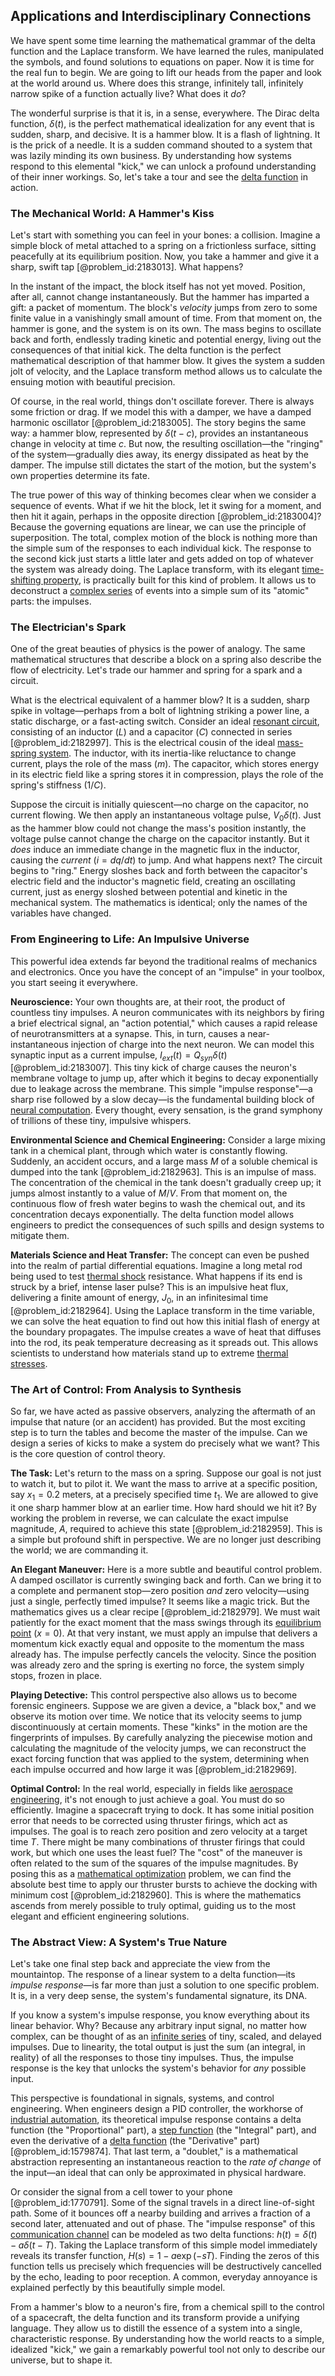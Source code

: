 ## Applications and Interdisciplinary Connections

We have spent some time learning the mathematical grammar of the delta function and the Laplace transform. We have learned the rules, manipulated the symbols, and found solutions to equations on paper. Now it is time for the real fun to begin. We are going to lift our heads from the paper and look at the world around us. Where does this strange, infinitely tall, infinitely narrow spike of a function actually live? What does it *do*?

The wonderful surprise is that it is, in a sense, everywhere. The Dirac delta function, $\delta(t)$, is the perfect mathematical idealization for any event that is sudden, sharp, and decisive. It is a hammer blow. It is a flash of lightning. It is the prick of a needle. It is a sudden command shouted to a system that was lazily minding its own business. By understanding how systems respond to this elemental "kick," we can unlock a profound understanding of their inner workings. So, let's take a tour and see the [delta function](@article_id:272935) in action.

### The Mechanical World: A Hammer's Kiss

Let's start with something you can feel in your bones: a collision. Imagine a simple block of metal attached to a spring on a frictionless surface, sitting peacefully at its equilibrium position. Now, you take a hammer and give it a sharp, swift tap [@problem_id:2183013]. What happens?

In the instant of the impact, the block itself has not yet moved. Position, after all, cannot change instantaneously. But the hammer has imparted a gift: a packet of momentum. The block's *velocity* jumps from zero to some finite value in a vanishingly small amount of time. From that moment on, the hammer is gone, and the system is on its own. The mass begins to oscillate back and forth, endlessly trading kinetic and potential energy, living out the consequences of that initial kick. The delta function is the perfect mathematical description of that hammer blow. It gives the system a sudden jolt of velocity, and the Laplace transform method allows us to calculate the ensuing motion with beautiful precision.

Of course, in the real world, things don't oscillate forever. There is always some friction or drag. If we model this with a damper, we have a damped harmonic oscillator [@problem_id:2183005]. The story begins the same way: a hammer blow, represented by $\delta(t-c)$, provides an instantaneous change in velocity at time $c$. But now, the resulting oscillation—the "ringing" of the system—gradually dies away, its energy dissipated as heat by the damper. The impulse still dictates the start of the motion, but the system's own properties determine its fate.

The true power of this way of thinking becomes clear when we consider a sequence of events. What if we hit the block, let it swing for a moment, and then hit it again, perhaps in the opposite direction [@problem_id:2183004]? Because the governing equations are linear, we can use the principle of superposition. The total, complex motion of the block is nothing more than the simple sum of the responses to each individual kick. The response to the second kick just starts a little later and gets added on top of whatever the system was already doing. The Laplace transform, with its elegant [time-shifting property](@article_id:275173), is practically built for this kind of problem. It allows us to deconstruct a [complex series](@article_id:190541) of events into a simple sum of its "atomic" parts: the impulses.

### The Electrician's Spark

One of the great beauties of physics is the power of analogy. The same mathematical structures that describe a block on a spring also describe the flow of electricity. Let's trade our hammer and spring for a spark and a circuit.

What is the electrical equivalent of a hammer blow? It is a sudden, sharp spike in voltage—perhaps from a bolt of lightning striking a power line, a static discharge, or a fast-acting switch. Consider an ideal [resonant circuit](@article_id:261282), consisting of an inductor ($L$) and a capacitor ($C$) connected in series [@problem_id:2182997]. This is the electrical cousin of the ideal [mass-spring system](@article_id:267002). The inductor, with its inertia-like reluctance to change current, plays the role of the mass ($m$). The capacitor, which stores energy in its electric field like a spring stores it in compression, plays the role of the spring's stiffness ($1/C$).

Suppose the circuit is initially quiescent—no charge on the capacitor, no current flowing. We then apply an instantaneous voltage pulse, $V_0\delta(t)$. Just as the hammer blow could not change the mass's position instantly, the voltage pulse cannot change the charge on the capacitor instantly. But it *does* induce an immediate change in the magnetic flux in the inductor, causing the *current* ($i = dq/dt$) to jump. And what happens next? The circuit begins to "ring." Energy sloshes back and forth between the capacitor's electric field and the inductor's magnetic field, creating an oscillating current, just as energy sloshed between potential and kinetic in the mechanical system. The mathematics is identical; only the names of the variables have changed.

### From Engineering to Life: An Impulsive Universe

This powerful idea extends far beyond the traditional realms of mechanics and electronics. Once you have the concept of an "impulse" in your toolbox, you start seeing it everywhere.

**Neuroscience:** Your own thoughts are, at their root, the product of countless tiny impulses. A neuron communicates with its neighbors by firing a brief electrical signal, an "action potential," which causes a rapid release of neurotransmitters at a synapse. This, in turn, causes a near-instantaneous injection of charge into the next neuron. We can model this synaptic input as a current impulse, $I_{ext}(t) = Q_{syn} \delta(t)$ [@problem_id:2183007]. This tiny kick of charge causes the neuron's membrane voltage to jump up, after which it begins to decay exponentially due to leakage across the membrane. This simple "impulse response"—a sharp rise followed by a slow decay—is the fundamental building block of [neural computation](@article_id:153564). Every thought, every sensation, is the grand symphony of trillions of these tiny, impulsive whispers.

**Environmental Science and Chemical Engineering:** Consider a large mixing tank in a chemical plant, through which water is constantly flowing. Suddenly, an accident occurs, and a large mass $M$ of a soluble chemical is dumped into the tank [@problem_id:2182963]. This is an impulse of mass. The concentration of the chemical in the tank doesn't gradually creep up; it jumps almost instantly to a value of $M/V$. From that moment on, the continuous flow of fresh water begins to wash the chemical out, and its concentration decays exponentially. The delta function model allows engineers to predict the consequences of such spills and design systems to mitigate them.

**Materials Science and Heat Transfer:** The concept can even be pushed into the realm of partial differential equations. Imagine a long metal rod being used to test [thermal shock](@article_id:157835) resistance. What happens if its end is struck by a brief, intense laser pulse? This is an impulsive heat flux, delivering a finite amount of energy, $J_0$, in an infinitesimal time [@problem_id:2182964]. Using the Laplace transform in the time variable, we can solve the heat equation to find out how this initial flash of energy at the boundary propagates. The impulse creates a wave of heat that diffuses into the rod, its peak temperature decreasing as it spreads out. This allows scientists to understand how materials stand up to extreme [thermal stresses](@article_id:180119).

### The Art of Control: From Analysis to Synthesis

So far, we have acted as passive observers, analyzing the aftermath of an impulse that nature (or an accident) has provided. But the most exciting step is to turn the tables and become the master of the impulse. Can we design a series of kicks to make a system do precisely what we want? This is the core question of control theory.

**The Task:** Let's return to the mass on a spring. Suppose our goal is not just to watch it, but to pilot it. We want the mass to arrive at a specific position, say $x_1 = 0.2$ meters, at a precisely specified time $t_1$. We are allowed to give it one sharp hammer blow at an earlier time. How hard should we hit it? By working the problem in reverse, we can calculate the exact impulse magnitude, $A$, required to achieve this state [@problem_id:2182959]. This is a simple but profound shift in perspective. We are no longer just describing the world; we are commanding it.

**An Elegant Maneuver:** Here is a more subtle and beautiful control problem. A damped oscillator is currently swinging back and forth. Can we bring it to a complete and permanent stop—zero position *and* zero velocity—using just a single, perfectly timed impulse? It seems like a magic trick. But the mathematics gives us a clear recipe [@problem_id:2182979]. We must wait patiently for the exact moment that the mass swings through its [equilibrium point](@article_id:272211) ($x=0$). At that very instant, we must apply an impulse that delivers a momentum kick exactly equal and opposite to the momentum the mass already has. The impulse perfectly cancels the velocity. Since the position was already zero and the spring is exerting no force, the system simply stops, frozen in place.

**Playing Detective:** This control perspective also allows us to become forensic engineers. Suppose we are given a device, a "black box," and we observe its motion over time. We notice that its velocity seems to jump discontinuously at certain moments. These "kinks" in the motion are the fingerprints of impulses. By carefully analyzing the piecewise motion and calculating the magnitude of the velocity jumps, we can reconstruct the exact forcing function that was applied to the system, determining when each impulse occurred and how large it was [@problem_id:2182969].

**Optimal Control:** In the real world, especially in fields like [aerospace engineering](@article_id:268009), it's not enough to just achieve a goal. You must do so efficiently. Imagine a spacecraft trying to dock. It has some initial position error that needs to be corrected using thruster firings, which act as impulses. The goal is to reach zero position and zero velocity at a target time $T$. There might be many combinations of thruster firings that could work, but which one uses the least fuel? The "cost" of the maneuver is often related to the sum of the squares of the impulse magnitudes. By posing this as a [mathematical optimization](@article_id:165046) problem, we can find the absolute best time to apply our thruster bursts to achieve the docking with minimum cost [@problem_id:2182960]. This is where the mathematics ascends from merely possible to truly optimal, guiding us to the most elegant and efficient engineering solutions.

### The Abstract View: A System's True Nature

Let's take one final step back and appreciate the view from the mountaintop. The response of a linear system to a delta function—its *impulse response*—is far more than just a solution to one specific problem. It is, in a very deep sense, the system's fundamental signature, its DNA.

If you know a system's impulse response, you know everything about its linear behavior. Why? Because any arbitrary input signal, no matter how complex, can be thought of as an [infinite series](@article_id:142872) of tiny, scaled, and delayed impulses. Due to linearity, the total output is just the sum (an integral, in reality) of all the responses to those tiny impulses. Thus, the impulse response is the key that unlocks the system's behavior for *any* possible input.

This perspective is foundational in signals, systems, and control engineering. When engineers design a PID controller, the workhorse of [industrial automation](@article_id:275511), its theoretical impulse response contains a delta function (the "Proportional" part), a [step function](@article_id:158430) (the "Integral" part), and even the derivative of a [delta function](@article_id:272935) (the "Derivative" part) [@problem_id:1579874]. That last term, a "doublet," is a mathematical abstraction representing an instantaneous reaction to the *rate of change* of the input—an ideal that can only be approximated in physical hardware.

Or consider the signal from a cell tower to your phone [@problem_id:1770791]. Some of the signal travels in a direct line-of-sight path. Some of it bounces off a nearby building and arrives a fraction of a second later, attenuated and out of phase. The "impulse response" of this [communication channel](@article_id:271980) can be modeled as two delta functions: $h(t) = \delta(t) - a \delta(t-T)$. Taking the Laplace transform of this simple model immediately reveals its transfer function, $H(s) = 1 - a \exp(-sT)$. Finding the zeros of this function tells us precisely which frequencies will be destructively cancelled by the echo, leading to poor reception. A common, everyday annoyance is explained perfectly by this beautifully simple model.

From a hammer's blow to a neuron's fire, from a chemical spill to the control of a spacecraft, the delta function and its transform provide a unifying language. They allow us to distill the essence of a system into a single, characteristic response. By understanding how the world reacts to a simple, idealized "kick," we gain a remarkably powerful tool not only to describe our universe, but to shape it.